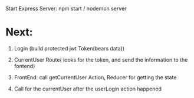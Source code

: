 Start Express Server: npm start / nodemon server
# Next:
1. Login (build protected jwt Token(bears data))
2. CurrentUser Route( looks for the token, and send the information to the fontend)

3. FrontEnd: call getCurrentUser Action, Reducer for getting the state
4. Call for the currentUser after the userLogin action happened 